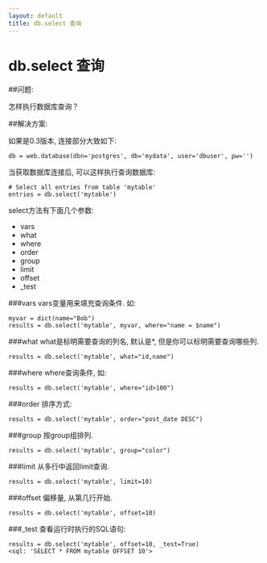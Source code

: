 ```yaml
---
layout: default
title: db.select 查询
---
```


# db.select 查询

##问题:

怎样执行数据库查询？

##解决方案: 

如果是0.3版本, 连接部分大致如下:

    db = web.database(dbn='postgres', db='mydata', user='dbuser', pw='')

当获取数据库连接后, 可以这样执行查询数据库:
    
    # Select all entries from table 'mytable'
    entries = db.select('mytable')

select方法有下面几个参数:

* vars
* what
* where
* order
* group
* limit
* offset
* _test

###vars
vars变量用来填充查询条件.  如:

    myvar = dict(name="Bob")
    results = db.select('mytable', myvar, where="name = $name")

###what
what是标明需要查询的列名, 默认是*, 但是你可以标明需要查询哪些列.

    results = db.select('mytable', what="id,name")

###where
where查询条件, 如:

    results = db.select('mytable', where="id>100")

###order
排序方式:

    results = db.select('mytable', order="post_date DESC")

###group
按group组排列.

    results = db.select('mytable', group="color")    

###limit
从多行中返回limit查询. 
 
    results = db.select('mytable', limit=10) 

###offset
偏移量, 从第几行开始.   

    results = db.select('mytable', offset=10) 

###_test
查看运行时执行的SQL语句:

    results = db.select('mytable', offset=10, _test=True) 
    <sql: 'SELECT * FROM mytable OFFSET 10'>